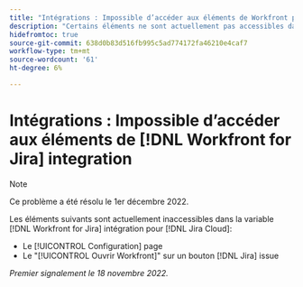 ```yaml
---
title: "Intégrations : Impossible d’accéder aux éléments de Workfront pour l’intégration Jira"
description: "Certains éléments ne sont actuellement pas accessibles dans l’intégration Workfront for Jira pour Jira Cloud."
hidefromtoc: true
source-git-commit: 638d0b83d516fb995c5ad774172fa46210e4caf7
workflow-type: tm+mt
source-wordcount: '61'
ht-degree: 6%

---
```



# Intégrations : Impossible d’accéder aux éléments de [!DNL Workfront for Jira] integration

>[!NOTE]
>
>Ce problème a été résolu le 1er décembre 2022.

Les éléments suivants sont actuellement inaccessibles dans la variable [!DNL Workfront for Jira] intégration pour [!DNL Jira Cloud]:

* Le [!UICONTROL Configuration] page
* Le &quot;[!UICONTROL Ouvrir Workfront]&quot; sur un bouton [!DNL Jira] issue

_Premier signalement le 18 novembre 2022._

